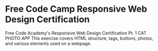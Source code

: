 # Free Code Camp Responsive Web Design Certification
Free Code Academy's Responsive Web Design Certification Pt. 1
CAT PHOTO APP
This exercise covers HTML structure, tags, buttons, photos, and various elements used on a webpage.
